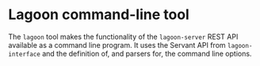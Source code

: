 # Lagoon command-line tool

The `lagoon` tool makes the functionality of the `lagoon-server` REST API
available as a command line program. It uses the Servant API from
`lagoon-interface` and the definition of, and parsers for, the command line
options.
